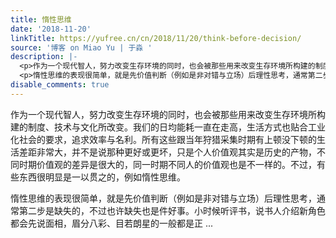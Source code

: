 ```yaml
---
title: 惰性思维
date: '2018-11-20'
linkTitle: https://yufree.cn/cn/2018/11/20/think-before-decision/
source: '博客 on Miao Yu | 于淼 '
description: |-
  <p>作为一个现代智人，努力改变生存环境的同时，也会被那些用来改变生存环境所构建的制度、技术与文化所改变。我们的日均能耗一直在走高，生活方式也贴合工业化社会的要求，追求效率与名利。所有这些跟当年狩猎采集时期有上顿没下顿的生活差距非常大，并不是说那种更好或更坏，只是个人价值观其实是历史的产物，不同时期价值观的差异是很大的，同一时期不同人的价值观也是不一样的。不过，有些东西很明显是一以贯之的，例如惰性思维。</p>
  <p>惰性思维的表现很简单，就是先价值判断（例如是非对错与立场）后理性思考，通常第二步是缺失的，不过也许缺失也是件好事。小时候听评书，说书人介绍新角色都会先说面相，眉分八彩、目若朗星的一般都是正 ...
disable_comments: true
---
```

<p>作为一个现代智人，努力改变生存环境的同时，也会被那些用来改变生存环境所构建的制度、技术与文化所改变。我们的日均能耗一直在走高，生活方式也贴合工业化社会的要求，追求效率与名利。所有这些跟当年狩猎采集时期有上顿没下顿的生活差距非常大，并不是说那种更好或更坏，只是个人价值观其实是历史的产物，不同时期价值观的差异是很大的，同一时期不同人的价值观也是不一样的。不过，有些东西很明显是一以贯之的，例如惰性思维。</p>
<p>惰性思维的表现很简单，就是先价值判断（例如是非对错与立场）后理性思考，通常第二步是缺失的，不过也许缺失也是件好事。小时候听评书，说书人介绍新角色都会先说面相，眉分八彩、目若朗星的一般都是正 ...
